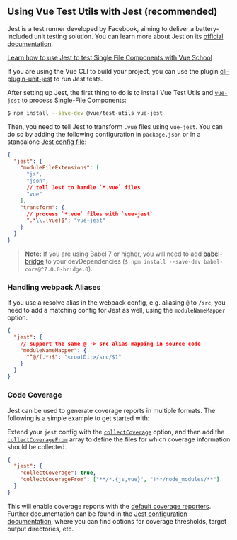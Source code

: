 ## Using Vue Test Utils with Jest (recommended)

Jest is a test runner developed by Facebook, aiming to deliver a battery-included unit testing solution. You can learn more about Jest on its [official documentation](https://jestjs.io/).

<div class="vueschool"><a href="https://vueschool.io/courses/learn-how-to-test-vuejs-components?friend=vuejs" target="_blank" rel="sponsored noopener" title="Learn how to use Jest and Vue Test Utils to test Single File Components with Vue School">Learn how to use Jest to test Single File Components with Vue School</a></div>

If you are using the Vue CLI to build your project, you can use the plugin [cli-plugin-unit-jest](https://cli.vuejs.org/core-plugins/unit-jest.html) to run Jest tests.

After setting up Jest, the first thing to do is to install Vue Test Utils and [`vue-jest`](https://github.com/vuejs/vue-jest) to process Single-File Components:

```bash
$ npm install --save-dev @vue/test-utils vue-jest
```

Then, you need to tell Jest to transform `.vue` files using `vue-jest`. You can do so by adding the following configuration in `package.json` or in a standalone [Jest config file](https://jestjs.io/docs/en/configuration):

```json
{
  "jest": {
    "moduleFileExtensions": [
      "js",
      "json",
      // tell Jest to handle `*.vue` files
      "vue"
    ],
    "transform": {
      // process `*.vue` files with `vue-jest`
      ".*\\.(vue)$": "vue-jest"
    }
  }
}
```

> **Note:** If you are using Babel 7 or higher, you will need to add [babel-bridge](https://github.com/babel/babel-bridge) to your devDependencies (`$ npm install --save-dev babel-core@^7.0.0-bridge.0`).

### Handling webpack Aliases

If you use a resolve alias in the webpack config, e.g. aliasing `@` to `/src`, you need to add a matching config for Jest as well, using the `moduleNameMapper` option:

```json
{
  "jest": {
    // support the same @ -> src alias mapping in source code
    "moduleNameMapper": {
      "^@/(.*)$": "<rootDir>/src/$1"
    }
  }
}
```

### Code Coverage

Jest can be used to generate coverage reports in multiple formats. The following is a simple example to get started with:

Extend your `jest` config with the [`collectCoverage`](https://jestjs.io/docs/en/configuration#collectcoverage-boolean) option, and then add the [`collectCoverageFrom`](https://jestjs.io/docs/en/configuration#collectcoveragefrom-array) array to define the files for which coverage information should be collected.

```json
{
  "jest": {
    "collectCoverage": true,
    "collectCoverageFrom": ["**/*.{js,vue}", "!**/node_modules/**"]
  }
}
```

This will enable coverage reports with the [default coverage reporters](https://jestjs.io/docs/en/configuration#coveragereporters-array-string). Further documentation can be found in the [Jest configuration documentation](https://jestjs.io/docs/en/configuration#collectcoverage-boolean), where you can find options for coverage thresholds, target output directories, etc.
